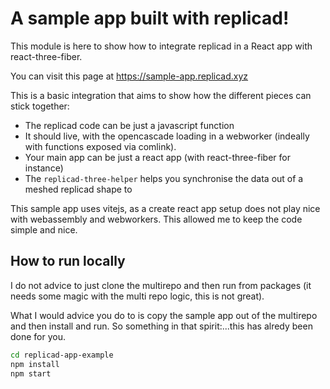# A sample app built with replicad!

This module is here to show how to integrate replicad in a React app with
react-three-fiber.

You can visit this page at <https://sample-app.replicad.xyz>

This is a basic integration that aims to show how the different pieces can
stick together:

- The replicad code can be just a javascript function
- It should live, with the opencascade loading in a webworker (indeally with
  functions exposed via comlink).
- Your main app can be just a react app (with react-three-fiber for instance)
- The `replicad-three-helper` helps you synchronise the data out of a meshed
  replicad shape to

This sample app uses vitejs, as a create react app setup does not play nice with
webassembly and webworkers. This allowed me to keep the code simple and nice.

## How to run locally

I do not advice to just clone the multirepo and then run from packages (it
needs some magic with the multi repo logic, this is not great).

What I would advice you do to is copy the sample app out of the multirepo and
then install and run. So something in that spirit:...this has alredy been done for you.

```sh
cd replicad-app-example
npm install
npm start
```
